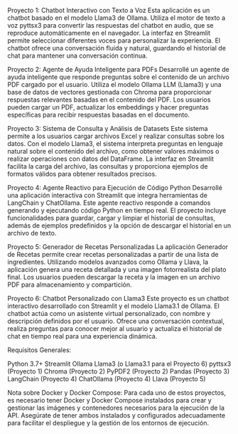 Proyecto 1: Chatbot Interactivo con Texto a Voz
Esta aplicación es un chatbot basado en el modelo Llama3 de Ollama. Utiliza el motor de texto a voz pyttsx3 para convertir las respuestas del chatbot en audio, que se reproduce automáticamente en el navegador. La interfaz en Streamlit permite seleccionar diferentes voces para personalizar la experiencia. El chatbot ofrece una conversación fluida y natural, guardando el historial de chat para mantener una conversación continua.

Proyecto 2: Agente de Ayuda Inteligente para PDFs
Desarrollé un agente de ayuda inteligente que responde preguntas sobre el contenido de un archivo PDF cargado por el usuario. Utiliza el modelo Ollama LLM (Llama3) y una base de datos de vectores gestionada con Chroma para proporcionar respuestas relevantes basadas en el contenido del PDF. Los usuarios pueden cargar un PDF, actualizar los embeddings y hacer preguntas específicas para recibir respuestas basadas en el documento.

Proyecto 3: Sistema de Consulta y Análisis de Datasets
Este sistema permite a los usuarios cargar archivos Excel y realizar consultas sobre los datos. Con el modelo Llama3, el sistema interpreta preguntas en lenguaje natural sobre el contenido del archivo, como obtener valores máximos o realizar operaciones con datos del DataFrame. La interfaz en Streamlit facilita la carga del archivo, las consultas y proporciona ejemplos de formatos válidos para obtener resultados precisos.

Proyecto 4: Agente Reactivo para Ejecución de Código Python
Desarrollé una aplicación interactiva con Streamlit que integra herramientas de LangChain y ChatOllama. Este agente reactivo responde a comandos generando y ejecutando código Python en tiempo real. El proyecto incluye funcionalidades para guardar, cargar y limpiar el historial de consultas, además de ejemplos predefinidos y la opción de descargar el historial en un archivo de texto.

Proyecto 5: Generador de Recetas Personalizadas
La aplicación Generador de Recetas permite crear recetas personalizadas a partir de una lista de ingredientes. Utilizando modelos avanzados como Ollama y Llava, la aplicación genera una receta detallada y una imagen fotorrealista del plato final. Los usuarios pueden descargar la receta y la imagen en un archivo PDF para almacenamiento y compartición.

Proyecto 6: Chatbot Personalizado con Llama3
Este proyecto es un chatbot interactivo desarrollado con Streamlit y el modelo Llama3.1 de Ollama. El chatbot actúa como un asistente virtual personalizado, con nombre y descripción definidos por el usuario. Ofrece una conversación contextual, realiza preguntas para conocer mejor al usuario y actualiza el historial de chat en tiempo real para una experiencia dinámica.

Requisitos Generales:

Python 3.7+
Streamlit
Ollama Llama3 (o Llama3.1 para el Proyecto 6)
pyttsx3 (Proyecto 1)
Chroma (Proyecto 2)
PyPDF2 (Proyecto 2)
Pandas (Proyecto 3)
LangChain (Proyecto 4)
ChatOllama (Proyecto 4)
Llava (Proyecto 5)

Nota sobre Docker y Docker Compose:
Para cada uno de estos proyectos, es necesario tener Docker y Docker Compose instalados para crear y gestionar las imágenes y contenedores necesarios para la ejecución de la API. Asegúrate de tener ambos instalados y configurados adecuadamente para facilitar el despliegue y la gestión de los entornos de ejecución.
